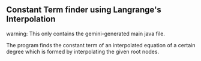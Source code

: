 ## Constant Term finder using Langrange's Interpolation

warning: This only contains the gemini-generated main java file.

The program finds the constant term of an interpolated equation of a certain degree which is formed by interpolating the given root nodes. 

